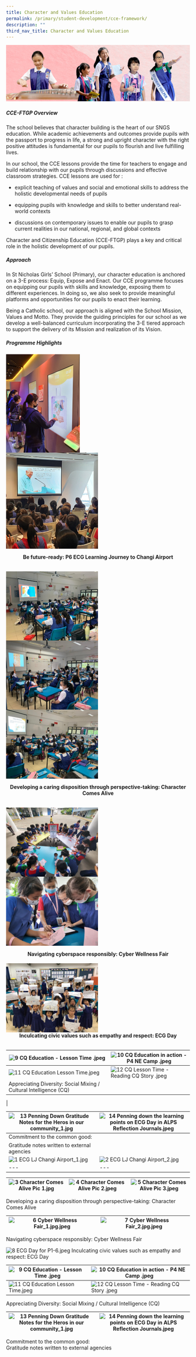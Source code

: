 ```yaml
---
title: Character and Values Education
permalink: /primary/student-development/cce-framework/
description: ""
third_nav_title: Character and Values Education
---
```

![](/images/01%20Banner%20Photos/student-development.jpg)

##### **CCE-FTGP Overview**
The school believes that character building is the heart of our SNGS education. While academic achievements and outcomes provide pupils with the passport to progress in life, a strong and upright character with the right positive attitudes is fundamental for our pupils to flourish and live fulfilling lives. 

In our school, the CCE lessons provide the time for teachers to engage and build relationship with our pupils through discussions and effective classroom strategies. CCE lessons are used for :  

*   explicit teaching of values and social and emotional skills to address the holistic developmental needs of pupils
    
*   equipping pupils with knowledge and skills to better understand real-world contexts
    
*   discussions on contemporary issues to enable our pupils to grasp current realities in our national, regional, and global contexts

Character and Citizenship Education (CCE-FTGP) plays a key and critical role in the holistic development of our pupils.

##### **Approach**  

In St Nicholas Girls’ School (Primary), our character education is anchored on a 3-E process: Equip, Expose and Enact. Our CCE programme focuses on equipping our pupils with skills and knowledge, exposing them to different experiences. In doing so, we also seek to provide meaningful platforms and opportunities for our pupils to enact their learning.
 
Being a Catholic school, our approach is aligned with the School Mission, Values and Motto. They provide the guiding principles for our school as we develop a well-balanced curriculum incorporating the 3-E tiered approach to support the delivery of its Mission and realization of its Vision.

##### **Programme Highlights**

<img src="/images/03%20Student%20Development/01%20Character%20&%20Values%20Edn/1%20ECG%20LJ%20%20Changi%20Airport_1.jpg" style= "width: 40%" align = "center"><br>
<img src="/images/03%20Student%20Development/01%20Character%20&%20Values%20Edn/2%20ECG%20LJ%20%20Changi%20Airport_2.jpg" style= "width: 50%" align = "center">
<div style="text-align:center"><b>Be future-ready: P6 ECG Learning Journey to Changi Airport</b></div><br>

<img src="/images/03%20Student%20Development/01%20Character%20&%20Values%20Edn/3%20Character%20Comes%20Alive%20Pic%201.jpg" style= "width: 50%" align = "center"><br>
<img src="/images/03%20Student%20Development/01%20Character%20&%20Values%20Edn/4%20Character%20Comes%20Alive%20Pic%202.jpeg" style= "width: 50%" align = "center"><br>
<img src="/images/03%20Student%20Development/01%20Character%20&%20Values%20Edn/5%20Character%20Comes%20Alive%20Pic%203.jpeg" style= "width: 50%" align = "center">
<div style="text-align:center"><b>Developing a caring disposition through perspective-taking: Character Comes Alive</b></div><br>

<img src="/images/03%20Student%20Development/01%20Character%20&%20Values%20Edn/6%20Cyber%20Wellness%20Fair_1.jpeg" style= "width: 50%" align = "center"><br>
<img src="/images/03%20Student%20Development/01%20Character%20&%20Values%20Edn/7%20Cyber%20Wellness%20Fair_2.jpeg" style= "width: 50%" align = "center">
<div style="text-align:center"> <b>Navigating cyberspace responsibly: Cyber Wellness Fair</b></div><br>

<img src="/images/03%20Student%20Development/01%20Character%20&%20Values%20Edn/8%20ECG%20Day%20for%20P1-6.jpeg" style= "width: 50%" align = "center">
<div style="text-align:center"> <b>Inculcating civic values such as empathy and respect: ECG Day</b></div><br>



  

  

| ![9 CQ Education - Lesson Time .jpeg](https://chijstnicholasgirls.moe.edu.sg/qql/slot/u569/Student%20Development/CCE/CCE-FTGP/9%20CQ%20Education%20-%20Lesson%20Time%20.jpeg) | ![10 CQ Education in action - P4 NE Camp .jpeg](https://chijstnicholasgirls.moe.edu.sg/qql/slot/u569/Student%20Development/CCE/CCE-FTGP/10%20CQ%20Education%20in%20action%20-%20P4%20NE%20Camp%20.jpeg) |
| --- | --- |
| ![11 CQ Education Lesson Time.jpeg](https://chijstnicholasgirls.moe.edu.sg/qql/slot/u569/Student%20Development/CCE/CCE-FTGP/11%20CQ%20Education%20Lesson%20Time.jpeg) | ![12 CQ Lesson Time - Reading CQ Story .jpeg](https://chijstnicholasgirls.moe.edu.sg/qql/slot/u569/Student%20Development/CCE/CCE-FTGP/12%20CQ%20Lesson%20Time%20-%20Reading%20CQ%20Story%20.jpeg) |
| Appreciating Diversity: Social Mixing / Cultural Intelligence (CQ)   
 |

  

  

| ![13 Penning Down Gratitude Notes for the Heros in our community_1.jpg](https://chijstnicholasgirls.moe.edu.sg/qql/slot/u569/Student%20Development/CCE/CCE-FTGP/13%20Penning%20Down%20Gratitude%20Notes%20for%20the%20Heros%20in%20our%20community_1.jpg) | ![14 Penning down the learning points on ECG Day in ALPS Reflection Journals.jpeg](https://chijstnicholasgirls.moe.edu.sg/qql/slot/u569/Student%20Development/CCE/CCE-FTGP/14%20Penning%20down%20the%20learning%20points%20on%20ECG%20Day%20in%20ALPS%20Reflection%20Journals.jpeg) |
| --- | --- |
| Commitment to the common good:  
Gratitude notes written to external agencies |
| ![1 ECG LJ  Changi Airport_1.jpg](https://chijstnicholasgirls-moe-edu-sg-admin.cwp.sg/qql/slot/u569/Student%20Development/CCE/CCE-FTGP/1%20ECG%20LJ%20%20Changi%20Airport_1.jpg) | ![2 ECG LJ  Changi Airport_2.jpg](https://chijstnicholasgirls-moe-edu-sg-admin.cwp.sg/qql/slot/u569/Student%20Development/CCE/CCE-FTGP/2%20ECG%20LJ%20%20Changi%20Airport_2.jpg) |
| --- | --- |


  
| ![3 Character Comes Alive Pic 1.jpg](https://chijstnicholasgirls-moe-edu-sg-admin.cwp.sg/qql/slot/u569/Student%20Development/CCE/CCE-FTGP/3%20Character%20Comes%20Alive%20Pic%201.jpg) | ![4 Character Comes Alive Pic 2.jpeg](https://chijstnicholasgirls-moe-edu-sg-admin.cwp.sg/qql/slot/u569/Student%20Development/CCE/CCE-FTGP/4%20Character%20Comes%20Alive%20Pic%202.jpeg) | ![5 Character Comes Alive Pic 3.jpeg](https://chijstnicholasgirls-moe-edu-sg-admin.cwp.sg/qql/slot/u569/Student%20Development/CCE/CCE-FTGP/5%20Character%20Comes%20Alive%20Pic%203.jpeg) |
| --- | --- | --- |

Developing a caring disposition through perspective-taking: Character Comes Alive

| ![6 Cyber Wellness Fair_1.jpg.jpeg](https://chijstnicholasgirls-moe-edu-sg-admin.cwp.sg/qql/slot/u569/Student%20Development/CCE/CCE-FTGP/6%20Cyber%20Wellness%20Fair_1.jpg.jpeg) | ![7 Cyber Wellness Fair_2.jpg.jpeg](https://chijstnicholasgirls-moe-edu-sg-admin.cwp.sg/qql/slot/u569/Student%20Development/CCE/CCE-FTGP/7%20Cyber%20Wellness%20Fair_2.jpg.jpeg) |
| --- | --- |

Navigating cyberspace responsibly: Cyber Wellness Fair

![8 ECG Day for P1-6.jpeg](https://chijstnicholasgirls-moe-edu-sg-admin.cwp.sg/qql/slot/u569/Student%20Development/CCE/CCE-FTGP/8%20ECG%20Day%20for%20P1-6.jpeg)
Inculcating civic values such as empathy and respect: ECG Day 

| ![9 CQ Education - Lesson Time .jpeg](https://chijstnicholasgirls-moe-edu-sg-admin.cwp.sg/qql/slot/u569/Student%20Development/CCE/CCE-FTGP/9%20CQ%20Education%20-%20Lesson%20Time%20.jpeg) | ![10 CQ Education in action - P4 NE Camp .jpeg](https://chijstnicholasgirls-moe-edu-sg-admin.cwp.sg/qql/slot/u569/Student%20Development/CCE/CCE-FTGP/10%20CQ%20Education%20in%20action%20-%20P4%20NE%20Camp%20.jpeg) |
| --- | --- |
| ![11 CQ Education Lesson Time.jpeg](https://chijstnicholasgirls-moe-edu-sg-admin.cwp.sg/qql/slot/u569/Student%20Development/CCE/CCE-FTGP/11%20CQ%20Education%20Lesson%20Time.jpeg) | ![12 CQ Lesson Time - Reading CQ Story .jpeg](https://chijstnicholasgirls-moe-edu-sg-admin.cwp.sg/qql/slot/u569/Student%20Development/CCE/CCE-FTGP/12%20CQ%20Lesson%20Time%20-%20Reading%20CQ%20Story%20.jpeg) |

Appreciating Diversity: Social Mixing / Cultural Intelligence (CQ)

| ![13 Penning Down Gratitude Notes for the Heros in our community_1.jpg](https://chijstnicholasgirls-moe-edu-sg-admin.cwp.sg/qql/slot/u569/Student%20Development/CCE/CCE-FTGP/13%20Penning%20Down%20Gratitude%20Notes%20for%20the%20Heros%20in%20our%20community_1.jpg) | ![14 Penning down the learning points on ECG Day in ALPS Reflection Journals.jpeg](https://chijstnicholasgirls-moe-edu-sg-admin.cwp.sg/qql/slot/u569/Student%20Development/CCE/CCE-FTGP/14%20Penning%20down%20the%20learning%20points%20on%20ECG%20Day%20in%20ALPS%20Reflection%20Journals.jpeg) |
| --- | --- |

Commitment to the common good:  
Gratitude notes written to external agencies